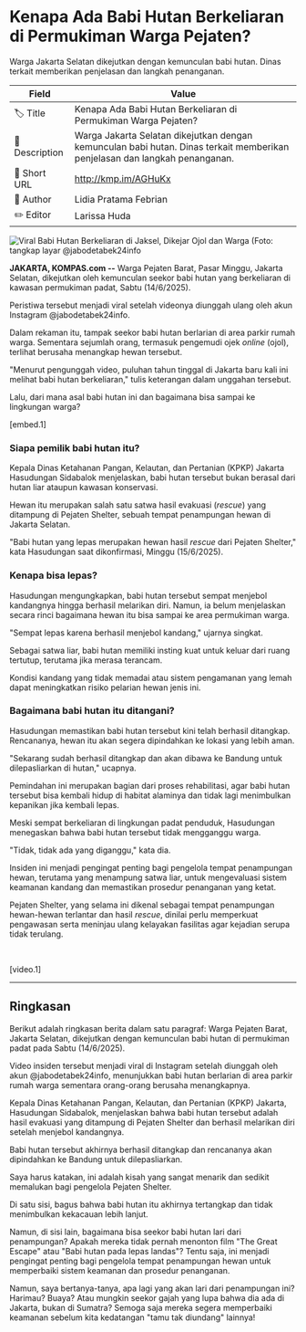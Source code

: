 # Kenapa Ada Babi Hutan Berkeliaran di Permukiman Warga Pejaten?

Warga Jakarta Selatan dikejutkan dengan kemunculan babi hutan. Dinas terkait memberikan penjelasan dan langkah penanganan.

| Field         | Value                                                       |
|---------------|-------------------------------------------------------------|
| 🏷️ Title       | Kenapa Ada Babi Hutan Berkeliaran di Permukiman Warga Pejaten? |
| 📝 Description | Warga Jakarta Selatan dikejutkan dengan kemunculan babi hutan. Dinas terkait memberikan penjelasan dan langkah penanganan. |
| 🔗 Short URL   | http://kmp.im/AGHuKx |
| 👤 Author      | Lidia Pratama Febrian |
| ✏️ Editor      | Larissa Huda |

![Viral Babi Hutan Berkeliaran di Jaksel, Dikejar Ojol dan Warga (Foto: tangkap layar @jabodetabek24info](https://asset.kompas.com/crops/5LETiqoA8fjyQj-oz2hTXcMGIrQ=/0x0:0x0/750x500/data/photo/2025/06/15/684e84bf5411e.jpg)

**JAKARTA, KOMPAS.com --** Warga Pejaten Barat, Pasar Minggu, Jakarta Selatan, dikejutkan oleh kemunculan seekor babi hutan yang berkeliaran di kawasan permukiman padat, Sabtu (14/6/2025).

Peristiwa tersebut menjadi viral setelah videonya diunggah ulang oleh akun Instagram \@jabodetabek24info.

Dalam rekaman itu, tampak seekor babi hutan berlarian di area parkir rumah warga. Sementara sejumlah orang, termasuk pengemudi ojek *online* (ojol), terlihat berusaha menangkap hewan tersebut.

\"Menurut pengunggah video, puluhan tahun tinggal di Jakarta baru kali ini melihat babi hutan berkeliaran,\" tulis keterangan dalam unggahan tersebut.

Lalu, dari mana asal babi hutan ini dan bagaimana bisa sampai ke lingkungan warga?

\[embed.1\]

### Siapa pemilik babi hutan itu?

Kepala Dinas Ketahanan Pangan, Kelautan, dan Pertanian (KPKP) Jakarta Hasudungan Sidabalok menjelaskan, babi hutan tersebut bukan berasal dari hutan liar ataupun kawasan konservasi.

Hewan itu merupakan salah satu satwa hasil evakuasi (*rescue*) yang ditampung di Pejaten Shelter, sebuah tempat penampungan hewan di Jakarta Selatan.

"Babi hutan yang lepas merupakan hewan hasil *rescue* dari Pejaten Shelter," kata Hasudungan saat dikonfirmasi, Minggu (15/6/2025).

### Kenapa bisa lepas?

Hasudungan mengungkapkan, babi hutan tersebut sempat menjebol kandangnya hingga berhasil melarikan diri. Namun, ia belum menjelaskan secara rinci bagaimana hewan itu bisa sampai ke area permukiman warga.

"Sempat lepas karena berhasil menjebol kandang," ujarnya singkat.

Sebagai satwa liar, babi hutan memiliki insting kuat untuk keluar dari ruang tertutup, terutama jika merasa terancam.

Kondisi kandang yang tidak memadai atau sistem pengamanan yang lemah dapat meningkatkan risiko pelarian hewan jenis ini.

### Bagaimana babi hutan itu ditangani?

Hasudungan memastikan babi hutan tersebut kini telah berhasil ditangkap. Rencananya, hewan itu akan segera dipindahkan ke lokasi yang lebih aman.

"Sekarang sudah berhasil ditangkap dan akan dibawa ke Bandung untuk dilepasliarkan di hutan," ucapnya.

Pemindahan ini merupakan bagian dari proses rehabilitasi, agar babi hutan tersebut bisa kembali hidup di habitat alaminya dan tidak lagi menimbulkan kepanikan jika kembali lepas.

Meski sempat berkeliaran di lingkungan padat penduduk, Hasudungan menegaskan bahwa babi hutan tersebut tidak mengganggu warga.

"Tidak, tidak ada yang diganggu," kata dia.

Insiden ini menjadi pengingat penting bagi pengelola tempat penampungan hewan, terutama yang menampung satwa liar, untuk mengevaluasi sistem keamanan kandang dan memastikan prosedur penanganan yang ketat.

Pejaten Shelter, yang selama ini dikenal sebagai tempat penampungan hewan-hewan terlantar dan hasil *rescue*, dinilai perlu memperkuat pengawasan serta meninjau ulang kelayakan fasilitas agar kejadian serupa tidak terulang.

 

\[video.1\]

---
## Ringkasan

Berikut adalah ringkasan berita dalam satu paragraf: Warga Pejaten Barat, Jakarta Selatan, dikejutkan dengan kemunculan babi hutan di permukiman padat pada Sabtu (14/6/2025).

 Video insiden tersebut menjadi viral di Instagram setelah diunggah oleh akun \@jabodetabek24info, menunjukkan babi hutan berlarian di area parkir rumah warga sementara orang-orang berusaha menangkapnya.

 Kepala Dinas Ketahanan Pangan, Kelautan, dan Pertanian (KPKP) Jakarta, Hasudungan Sidabalok, menjelaskan bahwa babi hutan tersebut adalah hasil evakuasi yang ditampung di Pejaten Shelter dan berhasil melarikan diri setelah menjebol kandangnya.

 Babi hutan tersebut akhirnya berhasil ditangkap dan rencananya akan dipindahkan ke Bandung untuk dilepasliarkan.



Saya harus katakan, ini adalah kisah yang sangat menarik dan sedikit memalukan bagi pengelola Pejaten Shelter.

 Di satu sisi, bagus bahwa babi hutan itu akhirnya tertangkap dan tidak menimbulkan kekacauan lebih lanjut.

 Namun, di sisi lain, bagaimana bisa seekor babi hutan lari dari penampungan? Apakah mereka tidak pernah menonton film "The Great Escape" atau "Babi hutan pada lepas landas"? Tentu saja, ini menjadi pengingat penting bagi pengelola tempat penampungan hewan untuk memperbaiki sistem keamanan dan prosedur penanganan.

 Namun, saya bertanya-tanya, apa lagi yang akan lari dari penampungan ini? Harimau? Buaya? Atau mungkin seekor gajah yang lupa bahwa dia ada di Jakarta, bukan di Sumatra? Semoga saja mereka segera memperbaiki keamanan sebelum kita kedatangan "tamu tak diundang" lainnya!
